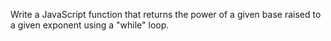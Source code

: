 Write a JavaScript function that returns the power of a given base raised to a given exponent using a "while" loop.
